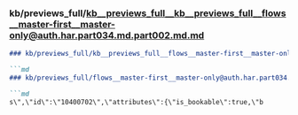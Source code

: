 ### kb/previews_full/kb__previews_full__kb__previews_full__flows__master-first__master-only@auth.har.part034.md.part002.md.md

```md
### kb/previews_full/kb__previews_full__flows__master-first__master-only@auth.har.part034.md.part002.md

```md
### kb/previews_full/flows__master-first__master-only@auth.har.part034.md (part 002)

```md
s\",\"id\":\"10400702\",\"attributes\":{\"is_bookable\":true,\"b
```

```

```

```

